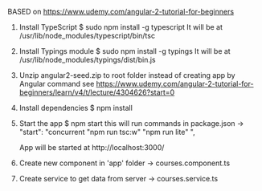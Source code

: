 BASED on https://www.udemy.com/angular-2-tutorial-for-beginners

1. Install TypeScript
    $ sudo npm install -g typescript
    It will be at /usr/lib/node_modules/typescript/bin/tsc 

2. Install Typings module
    $ sudo npm install -g typings
    It will be at /usr/lib/node_modules/typings/dist/bin.js 

3. Unzip angular2-seed.zip to root folder instead of creating app by Angular command
    see https://www.udemy.com/angular-2-tutorial-for-beginners/learn/v4/t/lecture/4304626?start=0

4. Install dependencies
    $ npm install

5. Start the app
    $ npm start
    this will run commands in package.json -> "start": "concurrent \"npm run tsc:w\" \"npm run lite\" ",

    App will be started at http://localhost:3000/

6. Create new component in 'app' folder -> courses.component.ts

7. Create service to get data from server -> courses.service.ts
